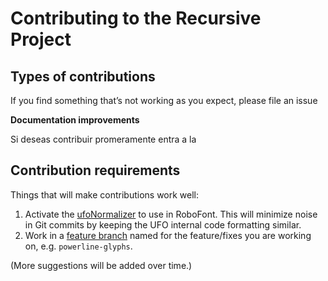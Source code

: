 # Contributing to the Recursive Project
## Types of contributions



If you find something that’s not working as you expect, please file an issue

**Documentation improvements** 

Si deseas contribuir promeramente entra a la 

## Contribution requirements

Things that will make contributions work well:

1. Activate the [ufoNormalizer](https://github.com/unified-font-object/ufoNormalizer) to use in RoboFont. This will minimize noise in Git commits by keeping the UFO internal code formatting similar.
2. Work in a [feature branch](https://guides.github.com/introduction/flow/) named for the feature/fixes you are working on, e.g. `powerline-glyphs`.

(More suggestions will be added over time.)
